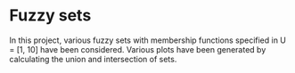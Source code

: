 # Fuzzy sets
In this project, various fuzzy sets with membership functions specified in U = [1, 10] have been considered. Various plots have been generated by calculating the union and intersection of sets.